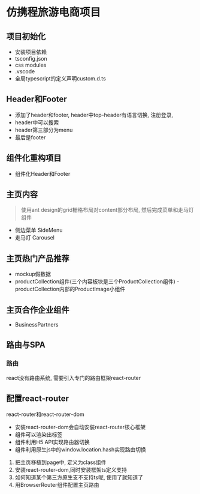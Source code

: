 # 仿携程旅游电商项目
## 项目初始化
- 安装项目依赖
- tsconfig.json
- css modules
- .vscode
- 全局typescript的定义声明custom.d.ts
## Header和Footer
- 添加了header和footer, header中top-header有语言切换, 注册登录,
- header中可以搜索
- header第三部分为menu
- 最后是footer

## 组件化重构项目
- 组件化Header和Footer

## 主页内容
> 使用ant design的grid栅格布局对content部分布局, 然后完成菜单和走马灯组件
- 侧边菜单 SideMenu
- 走马灯 Carousel
## 主页热门产品推荐
- mockup假数据
- productCollection组件(三个内容板块是三个ProductCollection组件)
-productCollection内部的ProductImage小组件
## 主页合作企业组件
- BusinessPartners
## 路由与SPA
### 路由
react没有路由系统, 需要引入专门的路由框架react-router

## 配置react-router
react-router和react-router-dom
- 安装react-router-dom会自动安装react-router核心框架
- <Link /> 组件可以渲染出<a/>标签
- <BrowserRouter /> 组件利用H5 API实现路由器切换
- <HashRouter /> 组件利用原生js中的window.location.hash实现路由切换
1. 把主页移植到page中, 定义为class组件
2. 安装react-router-dom,同时安装框架ts定义支持
3. 如何知道某个第三方原生支不支持ts呢, 使用了就知道了
4. 用BrowserRouter组件配置主页路由